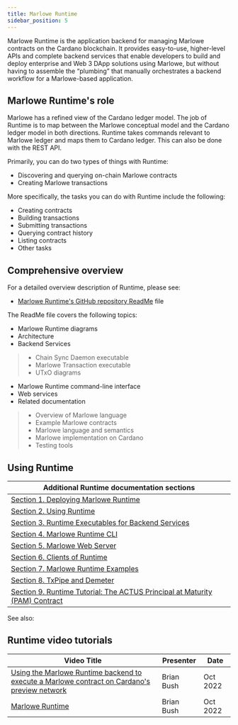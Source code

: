 ```yaml
---
title: Marlowe Runtime
sidebar_position: 5
---
```


Marlowe Runtime is the application backend for managing Marlowe contracts on the Cardano blockchain. It provides easy-to-use, higher-level APIs and complete backend services that enable developers to build and deploy enterprise and Web 3 DApp solutions using Marlowe, but without having to assemble the “plumbing” that manually orchestrates a backend workflow for a Marlowe-based application. 

## Marlowe Runtime's role

Marlowe has a refined view of the Cardano ledger model. The job of Runtime is to map between the Marlowe conceptual model and the Cardano ledger model in both directions. Runtime takes commands relevant to Marlowe ledger and maps them to Cardano ledger. This can also be done with the REST API. 

Primarily, you can do two types of things with Runtime: 

* Discovering and querying on-chain Marlowe contracts 
* Creating Marlowe transactions

More specifically, the tasks you can do with Runtime include the following: 

* Creating contracts
* Building transactions 
* Submitting transactions 
* Querying contract history
* Listing contracts
* Other tasks 

## Comprehensive overview

For a detailed overview description of Runtime, please see: 

* [Marlowe Runtime's GitHub repository ReadMe](https://github.com/input-output-hk/marlowe-cardano/blob/main/marlowe-runtime/doc/ReadMe.md) file

The ReadMe file covers the following topics: 

* Marlowe Runtime diagrams
* Architecture
* Backend Services
>   * Chain Sync Daemon executable
>   * Marlowe Transaction executable
>   * UTxO diagrams
* Marlowe Runtime command-line interface
* Web services
* Related documentation
>   * Overview of Marlowe language
>   * Example Marlowe contracts
>   * Marlowe language and semantics
>   * Marlowe implementation on Cardano
>   * Testing tools

## Using Runtime

| Additional Runtime documentation sections | 
|-------------------------------------------| 
| [Section 1. Deploying Marlowe Runtime](deploying-marlowe-runtime.md) | 
| [Section 2. Using Runtime](using-marlowe-runtime.md) | 
| [Section 3. Runtime Executables for Backend Services](runtime-executables-for-backend-services.md) | 
| [Section 4. Marlowe Runtime CLI](marlowe-runtime-cli.md) | 
| [Section 5. Marlowe Web Server](marlowe-web-server.md) | 
| [Section 6. Clients of Runtime](clients-of-runtime.md) | 
| [Section 7. Marlowe Runtime Examples](marlowe-runtime-examples.md) | 
| [Section 8. TxPipe and Demeter](txpipe-and-demeter.md) | 
| [Section 9. Runtime Tutorial: The ACTUS Principal at Maturity (PAM) Contract](runtime-tutorial-actus-pam.md) | 

See also: 

## Runtime video tutorials

| Video Title | Presenter | Date |
|-------------|-----------|-------------|
| [Using the Marlowe Runtime backend to execute a Marlowe contract on Cardano's preview network](https://youtu.be/WlsX9GhpKu8) | Brian Bush | Oct 2022 | 
| [Marlowe Runtime](https://youtu.be/8Bx2b2Gag0o) | Brian Bush | Oct 2022 | 
